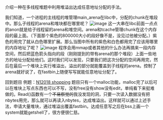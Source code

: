 介绍一种在多线程堆题中利用堆溢出达成任意地址分配的手法。

我们知道，一个进程的主线程的堆管理main_arena在libc中，分配的chunk在堆段中。那么子线程的arena和堆块都在哪里呢？
![image](https://img2024.cnblogs.com/blog/2567452/202405/2567452-20240514083219266-2135408104.png)
这一大串在libc前面一点点的anon就是给子线程留的arena和堆空间。arena和tcache管理chunk在这个内存段的最上面。（下面那个紫色的800000大小的段好像不是，没见过他被分配。）紫色的用完了就从白色哪里扩展。那么当图中所有的紫色和白色都用完了应该用哪里的内存地址了呢？
![image](https://img2024.cnblogs.com/blog/2567452/202405/2567452-20240514084009988-1410306737.png)
程序会用mmap或者其他的什么办法再搞来一段内存空间，然后把蓝色箭头指向的段（刚刚提到的带有arena的那个堆段）上面一些地方的地址分配给他们。这时我们可以发现，只要我们把这次分配的空间再用完，然后在最后一个堆块上实行堆溢出，溢出的部分就能覆盖到子线程的arena。控制了arena就好说了，在fastbin上随便写写就能任意地址分配了。

回到题目
例题：[N12018 shopping](https://files.cnblogs.com/files/blogs/709433/shopping.7z?t=1715647702&download=true "iscc2024 shopping")
题目只有一个malloc功能，malloc完了以后可以在堆块上写点东西也可以不写，没有free没有show没有edit，单纯看下来挺难做的。Read()函数有一个~~不易察觉的~~我没发现的洞，只要一次读入数据没有把nbytes用完，那么就可以再读入nbytes，达成堆溢出。这样就可以通过上述手法，申请大量堆块，通过堆溢出覆盖fastbin。达成任意写之后在bss上画一个system就能getshell了，很方便很仁慈。

